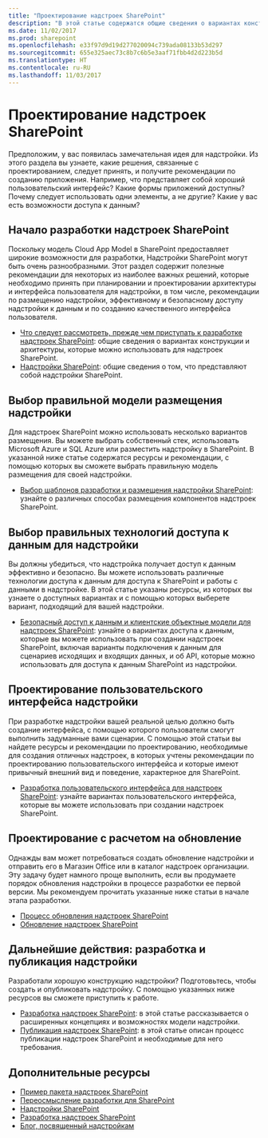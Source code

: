 ```yaml
---
title: "Проектирование надстроек SharePoint"
description: "В этой статье содержатся общие сведения о вариантах конструкций и архитектуры, которые можно использовать в надстройках SharePoint, и о том, как принимать правильные решения, чтобы упростить разработку надстройки."
ms.date: 11/02/2017
ms.prod: sharepoint
ms.openlocfilehash: e33f97d9d19d277020094c739ada08133b53d297
ms.sourcegitcommit: 655e325aec73c8b7c6b5e3aaf71fbb4d2d223b5d
ms.translationtype: HT
ms.contentlocale: ru-RU
ms.lasthandoff: 11/03/2017
---
```

# <a name="design-sharepoint-add-ins"></a>Проектирование надстроек SharePoint

Предположим, у вас появилась замечательная идея для надстройки. Из этого раздела вы узнаете, какие решения, связанные с проектированием, следует принять, и получите рекомендации по созданию приложения. Например, что представляет собой хороший пользовательский интерфейс? Какие формы приложений доступны? Почему следует использовать одни элементы, а не другие? Какие у вас есть возможности доступа к данным? 

<a name="SP15Design_Startdesigning"> </a>
## <a name="start-designing-sharepoint-add-ins"></a>Начало разработки надстроек SharePoint

Поскольку модель Cloud App Model в SharePoint предоставляет широкие возможности для разработки, Надстройки SharePoint могут быть очень разнообразными. Этот раздел содержит полезные рекомендации для некоторых из наиболее важных решений, которые необходимо принять при планировании и проектировании архитектуры и интерфейса пользователя для надстройки, в том числе, рекомендации по размещению надстройки, эффективному и безопасному доступу надстройки к данным и по созданию качественного интерфейса пользователя.

- [Что следует рассмотреть, прежде чем приступать к разработке надстроек SharePoint](three-ways-to-think-about-design-options-for-sharepoint-add-ins.md): общие сведения о вариантах конструкции и архитектуры, которые можно использовать для надстроек SharePoint.  
- [Надстройки SharePoint](sharepoint-add-ins.md): общие сведения о том, что представляют собой надстройки SharePoint.

<a name="SP15Design_Hostingmodel"> </a>
## <a name="choose-the-right-hosting-model-for-your-add-in"></a>Выбор правильной модели размещения надстройки

Для надстроек SharePoint можно использовать несколько вариантов размещения. Вы можете выбрать собственный стек, использовать Microsoft Azure и SQL Azure или разместить надстройку в SharePoint. В указанной ниже статье содержатся ресурсы и рекомендации, с помощью которых вы сможете выбрать правильную модель размещения для своей надстройки.

- [Выбор шаблонов разработки и размещения надстройки SharePoint](choose-patterns-for-developing-and-hosting-your-sharepoint-add-in.md): узнайте о различных способах размещения компонентов надстроек SharePoint.

<a name="SP15Design_Dataaccess"> </a>
## <a name="choose-the-right-data-access-technologies-for-your-add-in"></a>Выбор правильных технологий доступа к данным для надстройки

Вы должны убедиться, что надстройка получает доступ к данным эффективно и безопасно. Вы можете использовать различные технологии доступа к данным для доступа к SharePoint и работы с данными в надстройке. В этой статье указаны ресурсы, из которых вы узнаете о доступных вариантах и с помощью которых выберете вариант, подходящий для вашей надстройки. 

- [Безопасный доступ к данным и клиентские объектные модели для надстроек SharePoint](secure-data-access-and-client-object-models-for-sharepoint-add-ins.md): узнайте о вариантах доступа к данным, которые вы можете использовать при создании надстроек SharePoint, включая варианты подключения к данным для сценариев исходящих и входящих данных, и об API, которые можно использовать для доступа к данным SharePoint из надстройки.

<a name="SP15Design_UX"> </a>
## <a name="design-the-ux-for-your-add-in"></a>Проектирование пользовательского интерфейса надстройки

При разработке надстройки вашей реальной целью должно быть создание интерфейса, с помощью которого пользователи смогут выполнить задуманные вами сценарии. С помощью этой статьи вы найдете ресурсы и рекомендации по проектированию, необходимые для создания отличных надстроек, в которых учтены рекомендации по проектированию пользовательского интерфейса и которые имеют привычный внешний вид и поведение, характерное для SharePoint.

- [Разработка пользовательского интерфейса для надстроек SharePoint](ux-design-for-sharepoint-add-ins.md): узнайте вариантах пользовательского интерфейса, которые вы можете использовать при создании надстроек SharePoint.

<a name="Upgrade"> </a>
## <a name="design-with-update-in-mind"></a>Проектирование с расчетом на обновление

Однажды вам может потребоваться создать обновление надстройки и отправить его в Магазин Office или в каталог надстроек организации. Эту задачу будет намного проще выполнить, если вы продумаете порядок обновления надстройки в процессе разработки ее первой версии. Мы рекомендуем прочитать указанные ниже статьи в начале этапа разработки. 

- [Процесс обновления надстроек SharePoint](sharepoint-add-ins-update-process.md)
- [Обновление надстроек SharePoint](update-sharepoint-add-ins.md)

## <a name="next-steps-develop-and-publish-your-add-in"></a>Дальнейшие действия: разработка и публикация надстройки
<a name="SP15Design_Next"> </a>

Разработали хорошую конструкцию надстройки? Подготовьтесь, чтобы создать и опубликовать надстройку. С помощью указанных ниже ресурсов вы сможете приступить к работе.

- [Разработка надстроек SharePoint](develop-sharepoint-add-ins.md): в этой статье рассказывается о расширенных концепциях и возможностях модели надстройки.
- [Публикация надстроек SharePoint](publish-sharepoint-add-ins.md): в этой статье описан процесс публикации надстроек SharePoint и необходимые для него требования.

## <a name="additional-resources"></a>Дополнительные ресурсы
<a name="SP15Design_AddRes"> </a>

-  [Пример пакета надстроек SharePoint](http://code.msdn.microsoft.com/office/Apps-for-SharePoint-sample-64c80184)
-  [Переосмысление разработки для SharePoint](http://msdn.microsoft.com/ru-RU/office/apps/dn133840)
-  [Надстройки SharePoint](sharepoint-add-ins.md)
-  [Разработка надстроек SharePoint](develop-sharepoint-add-ins.md)
-  [Блог, посвященный надстройкам](http://blogs.msdn.com/b/spoffapps)
    
 

